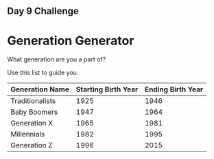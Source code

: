 ## Day 9 Challenge
# Generation Generator
What generation are you a part of?

Use this list to guide you.

| Generation Name   | Starting Birth Year | Ending Birth Year |
|-------------------|---------------------|-------------------|
| Traditionalists   | 1925                | 1946              |
| Baby Boomers      | 1947                | 1964              |
| Generation X      | 1965                | 1981              |
| Millennials       | 1982                | 1995              |
| Generation Z      | 1996                | 2015              |
